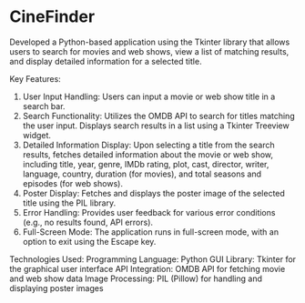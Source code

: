 # CineFinder
Developed a Python-based application using the Tkinter library that allows users to search for movies and web shows, view a list of matching results, and display detailed information for a selected title.

Key Features:
1. User Input Handling: Users can input a movie or web show title in a search bar.
2. Search Functionality:
  Utilizes the OMDB API to search for titles matching the user input.
  Displays search results in a list using a Tkinter Treeview widget.
3. Detailed Information Display: Upon selecting a title from the search results, fetches detailed information about the movie or web show, including title, year, genre, IMDb rating, plot, cast, director, writer, language, country, duration (for movies), and total seasons and episodes (for web shows).
4. Poster Display: Fetches and displays the poster image of the selected title using the PIL library.
5. Error Handling: Provides user feedback for various error conditions (e.g., no results found, API errors).
6. Full-Screen Mode: The application runs in full-screen mode, with an option to exit using the Escape key.

Technologies Used:
Programming Language: Python
GUI Library: Tkinter for the graphical user interface
API Integration: OMDB API for fetching movie and web show data
Image Processing: PIL (Pillow) for handling and displaying poster images
